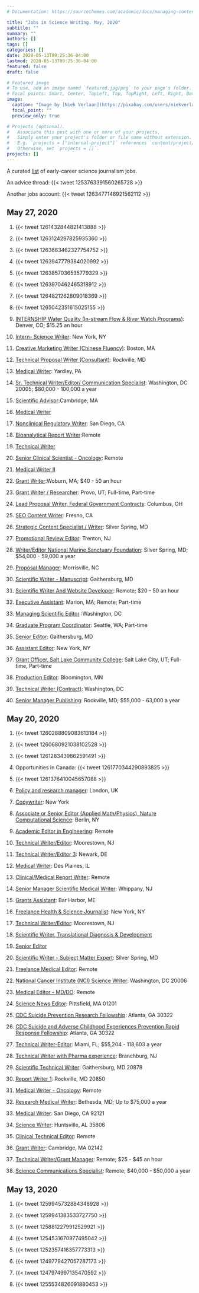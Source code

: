 ```yaml
---
# Documentation: https://sourcethemes.com/academic/docs/managing-content/

title: "Jobs in Science Writing. May, 2020"
subtitle: ""
summary: ""
authors: []
tags: []
categories: []
date: 2020-05-13T09:25:36-04:00
lastmod: 2020-05-13T09:25:36-04:00
featured: false
draft: false

# Featured image
# To use, add an image named `featured.jpg/png` to your page's folder.
# Focal points: Smart, Center, TopLeft, Top, TopRight, Left, Right, BottomLeft, Bottom, BottomRight.
image:
  caption: "Image by [Niek Verlaan](https://pixabay.com/users/niekverlaan-80788/?utm_source=link-attribution&amp;utm_medium=referral&amp;utm_campaign=image&amp;utm_content=417090) from [Pixabay](https://pixabay.com/?utm_source=link-attribution&amp;utm_medium=referral&amp;utm_campaign=image&amp;utm_content=417090)"
  focal_point: ""
  preview_only: true

# Projects (optional).
#   Associate this post with one or more of your projects.
#   Simply enter your project's folder or file name without extension.
#   E.g. `projects = ["internal-project"]` references `content/project/deep-learning/index.md`.
#   Otherwise, set `projects = []`.
projects: []
---
```


A curated [list](https://www.notion.so/02cb1499079b47acb7e719fe7b08b6fa?v=f2e66d86cdd24e0a892f81b5b8130a6c) of early-career science journalism jobs.

An advice thread: {{< tweet 1253763391560265728 >}}

Another jobs account: {{< tweet 1263477146921562112 >}} 

## May 27, 2020

1. {{< tweet 1261432844821413888 >}}

1. {{< tweet 1263124297825935360 >}}

1. {{< tweet 1263683462327754752 >}}

1. {{< tweet 1263947779384020992 >}}

1. {{< tweet 1263857036535779329 >}}

1. {{< tweet 1263970462465318912 >}}

1. {{< tweet 1264821262809018369 >}}

1. {{< tweet 1265042351615025155 >}}

1. [INTERNSHIP Water Quality (In-stream Flow & River Watch Programs)](https://www.indeed.com/viewjob?jk=97d220b61ecee4ab&tk=1e98vc8i334tu001&from=serp&vjs=3): Denver, CO; $15.25 an hour

1. [Intern- Science Writer](https://www.indeed.com/viewjob?cmp=QBS-Learning&t=Intern&jk=0b44846cf8f946a0&sjdu=QwrRXKrqZ3CNX5W-O9jEvbHpMALlnubbOG_y8ZQE8DvZ3ELFxCFlQbngqZIglq9D9n8Zqh_YXes7EO_1p865gjQ2b9Il319ZICwwVIqdchs&tk=1e98uubhl34tu000&adid=301279253&pub=4a1b367933fd867b19b072952f68dceb&vjs=3): New York, NY

1. [Creative Marketing Writer (Chinese Fluency)](https://www.indeed.com/viewjob?cmp=CSOFT-International&t=Creative+Marketing+Writer&jk=337ffec950d24abd&q=science+writer&vjs=3): Boston, MA

1. [Technical Proposal Writer (Consultant)](https://www.indeed.com/viewjob?jk=b1e525e53658815a&tk=1e990hoja34tu000&from=serp&vjs=3): Rockville, MD

1. [Medical Writer](https://www.indeed.com/viewjob?jk=23d42c0eaa47a706&tk=1e990i056p3r3802&from=serp&vjs=3&advn=4972874631828035&adid=254251327&sjdu=i6xVERweJM_pVUvgf-MzuSNjPrzy7_LNnt0n8OvPVhkVgivlJQ-Pz9tTdfSx9c7E): Yardley, PA

1. [Sr. Technical Writer/Editor/ Communication Specialist](https://www.indeed.com/viewjob?jk=6df19c6d9321ecce&q=science+writer&tk=1e990fti634tu000&from=web&vjs=3): Washington, DC 20005; $80,000 - 100,000 a year

1. [Scientific Advisor](https://www.indeed.com/viewjob?jk=bc0bca0d521f801c&tk=1e990d86s34tu001&from=serp&vjs=3):Cambridge, MA

1. [Medical Writer](https://www.indeed.com/viewjob?jk=fc5964cf41b7067e&tk=1e990d86s34tu001&from=serp&vjs=3)

1. [Nonclinical Regulatory Writer](https://www.indeed.com/viewjob?jk=1d0f5286da00d05b&q=science+writer&tk=1e990d86s34tu001&from=web&vjs=3): San Diego, CA

1. [Bioanalytical Report Writer](https://www.indeed.com/viewjob?jk=b0a527f70bf95ab9&q=science+writer&tk=1e990d86s34tu001&from=web&vjs=3):Remote

1. [Technical Writer](https://www.indeed.com/viewjob?jk=4eefd224fd1b940c&tk=1e990d86s34tu001&from=serp&vjs=3)

1. [Senior Clinical Scientist - Oncology](https://www.indeed.com/viewjob?jk=4df19fa1989ef7e6&tk=1e990c36h34tu000&from=serp&vjs=3): Remote

1. [Medical Writer II](https://www.indeed.com/viewjob?jk=f6945ea679ed2728&tk=1e990c36h34tu000&from=serp&vjs=3)

1. [Grant Writer](https://www.indeed.com/viewjob?cmp=Aphios-Corporation&t=Grant+Writer&jk=5e567e2a57816b82&q=science+writer&vjs=3):Woburn, MA; $40 - 50 an hour

1. [Grant Writer / Researcher](https://www.indeed.com/viewjob?jk=4d38c65521284735&q=science+writer&tk=1e990ajoh34tu000&from=web&vjs=3): Provo, UT; Full-time, Part-time
1. [Lead Proposal Writer, Federal Government Contracts](https://www.indeed.com/viewjob?jk=2acd29f1fa569edd&tk=1e990ajoh34tu000&from=serp&vjs=3): Columbus, OH

1. [SEO Content Writer](https://www.indeed.com/viewjob?jk=fffe1085ebe751e9&tk=1e990ajoh34tu000&from=serp&vjs=3): Fresno, CA

1. [Strategic Content Specialist / Writer](https://www.indeed.com/viewjob?jk=17b71cc4bee2de2c&q=science+writer&tk=1e9908i9l34tu000&from=web&vjs=3): Silver Spring, MD

1. [Promotional Review Editor](https://www.indeed.com/viewjob?jk=a0bc1bdb230a1736&tk=1e9909l9doula800&from=serp&vjs=3&advn=1591925339783298&adid=28941697&sjdu=MjdU-UPGYfQCMXDhbrDw2SU4yKOuUEdEeKeOPbrO5rAu2DPHvofMcFJ-5rITz1aFijYyIB2kr1CFY6-Dr5Mof1QW-FKhed3L75dLDBHf9lfScP3p1vFemnJJTlRwUs_p8MwTp-4sJKd3sBIcbVnhrGwjYE9NNQVe9i8TIP2fVPPbFxM6UZUGlcpVr1_sSwHF): Trenton, NJ

1. [Writer/Editor National Marine Sanctuary Foundation](https://www.indeed.com/viewjob?jk=c972daf3f53b8ff7&tk=1e9908i9l34tu000&from=serp&vjs=3): Silver Spring, MD; $54,000 - 59,000 a year

1. [Proposal Manager](https://www.indeed.com/viewjob?jk=95570a56bc44eb65&tk=1e99099iiotbg800&from=serp&vjs=3&advn=7348793483579140&adid=216017757&sjdu=9QhiCx4cSxBn9MjO_x3EWYORd_VVEIp0J8RWb0u5J0M4yhHAy8799IQuMuIYtmNT3DdIcRAFXEgqbH2ekfZ54cxELAXFojEC7dXP8uUxGPA): Morrisville, NC

1. [Scientific Writer - Manuscript](https://www.indeed.com/viewjob?jk=65f61a4c92071fb3&q=science+writer&tk=1e9908i9l34tu000&from=web&advn=514224521069294&adid=313596252&sjdu=vUz3PJIdpGfygLQXVlxEDjhv1_QcESULUidkSWg8UTTPbyEBseeG9_ctWEiT6hvst6ZNWmdtyE8C3z-N7aM-bgA6Ja2cQpPAU0G4BPOoqjT1cBuyHNPU_I5J3OqC3br4&acatk=1e9908t2chdp7800&pub=4a1b367933fd867b19b072952f68dceb&vjs=3): Gaithersburg, MD

1. [Scientific Writer And Website Developer](https://www.indeed.com/viewjob?cmp=Donors-Cure-Foundation&t=Scientific+Writer+Website+Developer&jk=424e5b785941770a&q=science+writer&vjs=3): Remote; $20 - 50 an hour

1. [Executive Assistant](https://www.indeed.com/viewjob?cmp=The-Marion-Institute,-Inc.&t=Executive+Assistant&jk=54b22035a1b1e421&q=science+writing&vjs=3): Marion, MA; Remote; Part-time

1. [Managing Scientific Editor](https://www.indeed.com/viewjob?jk=201c9a82edda5ecb&tk=1e993ra6s34tu001&from=serp&vjs=3) :Washington, DC

1. [Graduate Program Coordinator](https://www.indeed.com/viewjob?jk=57f5e22e1117197f&tk=1e993ra6s34tu001&from=serp&vjs=3): Seattle, WA; Part-time

1. [Senior Editor](https://www.indeed.com/viewjob?cmp=The-Scientific-Consulting-Group,-Inc.&t=Senior+Editor&jk=c17ec4f20138c158&q=science+editor&vjs=3): Gaithersburg, MD

1. [Assistant Editor](https://www.indeed.com/viewjob?jk=fce49fd77188926e&tk=1e993n62h34tu000&from=serp&vjs=3): New York, NY

1. [Grant Officer, Salt Lake Community College](https://www.indeed.com/viewjob?jk=dc0197e1cbd740e8&tk=1e993h0g834tu000&from=serp&vjs=3): Salt Lake City, UT; Full-time, Part-time

1. [Production Editor](https://www.indeed.com/viewjob?jk=cc02d8d6fa0d0859&q=science+editor&tk=1e993h0g834tu000&from=web&vjs=3): Bloomington, MN

1. [Technical Writer (Contract)](https://www.indeed.com/viewjob?jk=e57da5be66cd27ff&tk=1e9937ll134tu001&from=serp&vjs=3): Washington, DC

1. [Senior Manager Publishing](https://www.indeed.com/viewjob?cmp=ASAM&t=Senior+Manager+Publishing&jk=dd5ba9c591060213&q=science+editor&vjs=3): Rockville, MD; $55,000 - 63,000 a year

## May 20, 2020

1. {{< tweet 1260288809083613184 >}}

1. {{< tweet 1260680921038102528 >}}

1. {{< tweet 1261283439862591491 >}}

1. Opportunities in Canada: {{< tweet 1261770344290893825 >}}

1. {{< tweet 1261376410045657088 >}}

1. [Policy and research manager](https://senseaboutscience.org/activities/vacancy-policy-and-research-manager/): London, UK

1. [Copywriter](https://careers-omnicomhealthgroup.icims.com/jobs/20876/copywriter/job?hub=8&mobile=false&width=1170&height=500&bga=true&needsRedirect=false&jan1offset=-360&jun1offset=-300): New York

1. [Associate or Senior Editor (Applied Math/Physics), Nature Computational Science](https://www.indeed.com/viewjob?jk=bb3d417acbc4f736&tk=1e8hochiup5sr800&from=serp&vjs=3): Berlin, NY

1. [Academic Editor in Engineering](https://www.indeed.com/viewjob?jk=0246ed7e9ef6d066&q=journal+editor&tk=1e8hochiup5sr800&from=web&vjs=3): Remote

1. [Technical Writer/Editor](https://www.indeed.com/viewjob?jk=6e8bb6d124c651d0&q=science+editor&tk=1e8ho7psfp5sr801&from=web&vjs=3): Moorestown, NJ

1. [Technical Writer/Editor 3](https://www.indeed.com/viewjob?jk=1534d73f75a39998&q=science+editor&tk=1e8ho7psfp5sr801&from=web&advn=118988997263982&adid=225566665&sjdu=0ZFwD5rbjMRcHz87Kzx_g_c8fOg1OYXyBHC-hDZF3rgJucCnPIWl436eH42Dg5fsqpTtoT6dfe3s7ZUQ5YY52KpJxJ31R8td_Qu8bMMhJQD8rihnQDY4wxsMCRR5HxxJEu8gzRvcWDxHvtg8aaKp6g&acatk=1e8ho8c9uhebj800&pub=4a1b367933fd867b19b072952f68dceb&vjs=3): Newark, DE

1. [Medical Writer](https://www.indeed.com/viewjob?jk=5c772b3e455c8125&tk=1e8hmfqa9p5sr800&from=serp&vjs=3): Des Plaines, IL

1. [Clinical/Medical Report Writer](https://www.indeed.com/viewjob?jk=16f11c7bd201ff7d&q=science+writing&tk=1e8hmf6kap5sr800&from=web&vjs=3): Remote

1. [Senior Manager Scientific Medical Writer](https://www.indeed.com/viewjob?jk=22c17b7bcde1f9f9&tk=1e8hmbultp5sr800&from=serp&vjs=3): Whippany, NJ

1. [Grants Assistant](https://www.indeed.com/viewjob?jk=5cd63205ddff26ea&tk=1e8hmfqa9p5sr800&from=serp&vjs=3): Bar Harbor, ME

1. [Freelance Health & Science Journalist](https://www.indeed.com/viewjob?jk=183cebd0fccb9425&q=science+writing&tk=1e8hmfqa9p5sr800&from=web&vjs=3): New York, NY

1. [Technical Writer/Editor](https://www.indeed.com/viewjob?jk=6e8bb6d124c651d0&q=science+writing&tk=1e8hmi5eop5sr800&from=web&vjs=3): Moorestown, NJ

1. [Scientific Writer, Translational Diagnosis & Development](https://www.indeed.com/viewjob?jk=766d57705e32bd58&tk=1e8hmkars33la000&from=serp&vjs=3&advn=6111343572945211&adid=337043625&sjdu=9nrDNPdV1DghkDNnC2WJlW1nrk21-asFvjSk9jx-s_OGMnXC8_RNWhee1t3qBzCole3i10BxQuSqTvn4zQJOTxB5zaWSg2jzSVNEB8jxWeBAmAeSdROOZifoi0X7PLnr3-6jO3HUx7fnxoseSqMxdHSuRoZbSPCwsxMPXOQZKAvp85WFZ76u30w0cNtPTlgEc6ggs7IKzgRQDLrvxgaR0o_B8x-CMNOTBto0S-nbEvuckEHoGACUGTI92VORo0PirdCzJ7QJeJYq-woiV_jv_iRt-pVSZ2ApDQ7ezhq4vFo_jpDyxot3t7du8svejvYpZzLPRmCGjyINlJwwUo0VDhneGy--a2InnCzUCNlNsiemFO11u3gGwfyXv-uUtQFQvSfMR7jfE-NzjnkFVl4eeZDwXaepEUKldH5PNzU2FhRDnvOk2BNs9KorBJz4d8gmIURoQ_ICcEHuVVhs3tU4_guqvovoLsnWE_ZxverwNLRJkjcCg8MD6SZPJdNTP4bZ_Mnf5PM1mgLty4Ff1OcFey0pFIaP3WJumYnCGMZRYXz83AP4huSi_v0ETcU_qRSF8yva94eTUHYFWcxdAnjo4Pk1asReUndMxpUvTXHiRFlzEVxOsJ524J9PUG4OC-qJaZCpBC6WS1Fa6SEZbestrw)

1. [Senior Editor](https://www.indeed.com/viewjob?jk=2cf99d998d56e319&tk=1e87nphpjp64p800&from=serp&vjs=3)

1. [Scientific Writer - Subject Matter Expert](https://www.indeed.com/viewjob?jk=2049fc3ac30ee0e5&q=journal+editor&tk=1e87nphpjp64p800&from=web&vjs=3): Silver Spring, MD

1. [Freelance Medical Editor](https://www.indeed.com/viewjob?jk=ff9d1a52f6c83bf8&q=journal+editor&tk=1e87nnqbpp64p800&from=web&vjs=3): Remote

1. [National Cancer Institute (NCI) Science Writer](https://www.indeed.com/viewjob?jk=fb23b8826f747f68&q=journal+editor&tk=1e87nnqbpp64p800&from=web&vjs=3): Washington, DC 20006

1. [Medical Editor - MD/DO](https://www.indeed.com/viewjob?jk=e46b52a21907cdd6&tk=1e87nnqbpp64p800&from=serp&vjs=3): Remote

1. [Science News Editor](https://www.indeed.com/viewjob?cmp=Laurin-Publishing-Co.&t=Science+News+Editor&jk=5e3d64f70e71a2c8&q=science+editor&vjs=3): Pittsfield, MA 01201

1. [CDC Suicide Prevention Research Fellowship](https://www.indeed.com/viewjob?jk=780c56387b66ce7c&tk=1e87lfa6gp64p801&from=serp&vjs=3): Atlanta, GA 30322

1. [CDC Suicide and Adverse Childhood Experiences Prevention Rapid Response Fellowship](https://www.indeed.com/viewjob?jk=34abab72cdb4c636&tk=1e87lg3jfp64p800&from=serp&vjs=3): Atlanta, GA 30322

1. [Technical Writer-Editor](https://www.indeed.com/viewjob?jk=41273ced5c7727a0&tk=1e87ljo51p64p800&from=serp&vjs=3): Miami, FL; $55,204 - 118,603 a year

1. [Technical Writer with Pharma experience](https://www.indeed.com/viewjob?jk=c0e2af41cd7928da&q=Science+writer&tk=1e87llevop64p801&from=web&vjs=3): Branchburg, NJ
1. [Scientific Technical Writer](https://www.indeed.com/viewjob?jk=d0e75a757e523a49&q=Science+writer&tk=1e87llevop64p801&from=web&vjs=3): Gaithersburg, MD 20878

1. [Report Writer 1](https://www.indeed.com/viewjob?jk=aabb10a6e07f1edc&tk=1e87llevop64p801&from=serp&vjs=3): Rockville, MD 20850

1. [Medical Writer - Oncology](https://www.indeed.com/viewjob?jk=51af30c24f77393b&tk=1e87llevop64p801&from=serp&vjs=3): Remote

1. [Research Medical Writer](https://www.indeed.com/viewjob?jk=bb0bd972409503e5&tk=1e87llevop64p801&from=serp&vjs=3): Bethesda, MD; Up to $75,000 a year

1. [Medical Writer](https://www.indeed.com/viewjob?jk=6409ebef8ffdeadf&q=Science+writer&tk=1e87ln8rip64p802&from=web&vjs=3): San Diego, CA 92121

1. [Science Writer](https://www.indeed.com/viewjob?jk=fbc819733f6d1928&q=Science+writer&tk=1e87ln8rip64p802&from=web&vjs=3): Huntsville, AL 35806

1. [Clinical Technical Editor](https://www.indeed.com/viewjob?jk=a9eab74ab674ba7c&tk=1e87ln8rip64p802&from=serp&vjs=3): Remote

1. [Grant Writer](https://www.indeed.com/viewjob?jk=cd145b96d6f8ed7b&q=Science+writer&tk=1e87ln8rip64p802&from=web&vjs=3): Cambridge, MA 02142

1. [Technical Writer/Grant Manager](https://www.indeed.com/viewjob?cmp=Clostra&t=Technical+Writer+Grant+Manager&jk=9c57e42d7a0f15ab&q=Science+writer&vjs=3): Remote; $25 - $45 an hour

1. [Science Communications Specialist](https://www.indeed.com/viewjob?jk=3acc1d5da695f098&q=Science+Communication&l=Remote&tk=1e87k6ua70fhr000&from=ja&alid=5dbc511d04a6625d1a345e91&utm_campaign=job_alerts&utm_medium=email&utm_source=jobseeker_emails&rgtk=1e87k6ua70fhr000): Remote; $40,000 - $50,000 a year

## May 13, 2020

1. {{< tweet 1259945732884348928 >}}

1. {{< tweet 1259941383533727750 >}}

1. {{< tweet 1258812279912529921 >}}

1. {{< tweet 1254531670977495042 >}}

1. {{< tweet 1252357416357773313 >}}

1. {{< tweet 1249779427057287173 >}}

1. {{< tweet 1247974997135470592 >}}

1. {{< tweet 1255534826091880453 >}}
